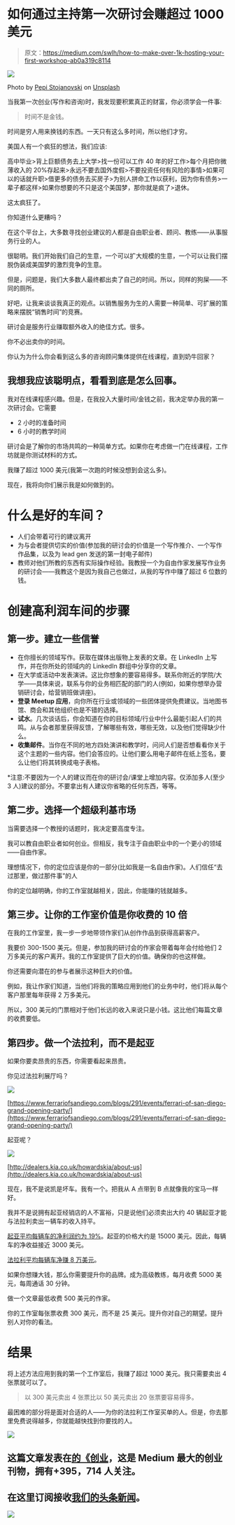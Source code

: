# 如何通过主持第一次研讨会赚超过 1000 美元

> 原文：<https://medium.com/swlh/how-to-make-over-1k-hosting-your-first-workshop-ab0a319c8114>

![](img/f39d7c0723b6b1152a75414ffafb7d6c.png)

Photo by [Pepi Stojanovski](https://unsplash.com/photos/MJSFNZ8BAXw?utm_source=unsplash&utm_medium=referral&utm_content=creditCopyText) on [Unsplash](https://unsplash.com/search/photos/money?utm_source=unsplash&utm_medium=referral&utm_content=creditCopyText)

当我第一次创业(写作和咨询)时，我发现要积累真正的财富，你必须学会一件事:

> 时间不是金钱。

时间是穷人用来换钱的东西。一天只有这么多时间，所以他们才穷。

美国人有一个疯狂的想法，我们应该:

高中毕业>背上巨额债务去上大学>找一份可以工作 40 年的好工作>每个月把你微薄收入的 20%存起来>永远不要去国外度假>不要投资任何有风险的事情>如果可以的话就升职>借更多的债务去买房子>为别人拼命工作以获利，因为你有债务>一辈子都这样>如果你想要的不只是这个美国梦，那你就是疯了>退休。

这太疯狂了。

你知道什么更糟吗？

在这个平台上，大多数寻找创业建议的人都是自由职业者、顾问、教练——从事服务行业的人。

很聪明。我们开始我们自己的生意，一个可以扩大规模的生意，一个可以让我们摆脱伪装成美国梦的激烈竞争的生意。

但是，问题是，我们大多数人最终都出卖了自己的时间。所以，同样的狗屎——不同的厕所。

好吧，让我来谈谈我真正的观点。以销售服务为生的人需要一种简单、可扩展的策略来摆脱“销售时间”的竞赛。

研讨会是服务行业赚取额外收入的绝佳方式。很多。

你不必出卖你的时间。

你认为为什么你会看到这么多的咨询顾问集体提供在线课程，直到奶牛回家？

## 我想我应该聪明点，看看到底是怎么回事。

我对在线课程感兴趣。但是，在我投入大量时间/金钱之前，我决定举办我的第一次研讨会。它需要

*   2 小时的准备时间
*   6 小时的教学时间

研讨会是了解你的市场共鸣的一种简单方式。如果你在考虑做一门在线课程，工作坊就是你测试材料的方式。

我赚了超过 1000 美元(我第一次跑的时候没想到会这么多)。

现在，我将向你们展示我是如何做到的。

# 什么是好的车间？

*   人们会带着可行的建议离开
*   为与会者提供切实的价值(参加我的研讨会的价值是一个写作推介、一个写作作品集，以及为 lead gen 发送的第一封电子邮件)
*   教师对他们所教的东西有实际操作经验。我教授一个为自由作家发展写作业务的研讨会——我教这个是因为我自己也做过，从我的写作中赚了超过 6 位数的钱。

# 创建高利润车间的步骤

## 第一步。建立一些信誉

*   在你擅长的领域写作。获取在媒体出版物上发表的文章。在 LinkedIn 上写作，并在你所处的领域内的 LinkedIn 群组中分享你的文章。
*   在大学或活动中发表演讲。这比你想象的要容易得多。联系你附近的学院/大学——具体来说，联系与你的业务相匹配的部门的人(例如，如果你想举办营销研讨会，给营销班做讲座)。
*   **登录 Meetup 应用**，向你所在行业或领域的一些团体提供免费建议。当地图书馆、商会和其他组织也是不错的选择。
*   **试水**。几次谈话后，你会知道在你的目标领域/行业中什么最能引起人们的共鸣。从与会者那里获得反馈，了解哪些有效，哪些无效，以及他们觉得缺少什么。
*   **收集邮件**。当你在不同的地方四处演讲和教学时，问问人们是否想看看你关于这个主题的一些内容。他们会答应的。让他们要么用电子邮件在纸上签名，要么让他们将其转换成电子表格。

*注意:不要因为一个人的建议而在你的研讨会/课堂上增加内容。仅添加多人(至少 3 人)建议的部分。不要拿出有人建议你省略的任何东西，等等。

## 第二步。选择一个超级利基市场

当需要选择一个教授的话题时，我决定要高度专注。

我可以教自由职业者如何创业。但相反，我专注于自由职业中的一个更小的领域——自由作家。

理想情况下，你的定位应该是你的一部分(比如我是一名自由作家)。人们信任“去过那里，做过那件事”的人

你的定位越明确，你的工作室就越相关，因此，你能赚的钱就越多。

## 第三步。让你的工作室价值是你收费的 10 倍

在我的工作室里，我一步一步地带领作家们从创作作品到获得高薪客户。

我要价 300-1500 美元。但是，参加我的研讨会的作家会带着每年会付给他们 2 万多美元的客户离开。我的工作室提供了巨大的价值。确保你的也这样做。

你还需要向潜在的参与者展示这种巨大的价值。

例如，我让作家们知道，当他们将我的策略应用到他们的业务中时，他们将从每个客户那里每年获得 2 万多美元。

所以，300 美元的门票相对于他们长远的收入来说只是小钱。这比他们每篇文章的收费要低。

## 第四步。做一个法拉利，而不是起亚

如果你要卖昂贵的东西，你需要看起来昂贵。

你见过法拉利展厅吗？

![](img/a107e18599d827825e937f0d5709f158.png)

[https://www.ferrariofsandiego.com/blogs/291/events/ferrari-of-san-diego-grand-opening-party/](https://www.ferrariofsandiego.com/blogs/291/events/ferrari-of-san-diego-grand-opening-party/)

起亚呢？

![](img/adad7f56855356c73d301fb78ad0d03e.png)

[http://dealers.kia.co.uk/howardskia/about-us](http://dealers.kia.co.uk/howardskia/about-us)

现在，我不是说凯是坏车。我有一个。把我从 A 点带到 B 点就像我的宝马一样好。

我并不是说拥有起亚经销店的人不富裕，只是说他们必须卖出大约 40 辆起亚才能与法拉利卖出一辆车的收入持平。

[起亚平均每辆车的净利润约为 19%](https://ycharts.com/companies/KIMTF/gross_profit_margin)。起亚的价格大约是 15000 美元。因此，每辆车的净收益接近 3000 美元。

[法拉利平均每辆车净赚 8 万美元](https://www.cnbc.com/2018/08/17/profit-ferrari-makes-per-car.html)。

如果你想赚大钱，那么你需要提升你的品牌。成为高级教练，每月收费 5000 美元，每周通话 30 分钟。

做一个文章最低收费 500 美元的作家。

你的工作室每张票收费 300 美元，而不是 25 美元。提升你对自己的期望。提升别人对你的看法。

# 结果

将上述方法应用到我的第一个工作室后，我赚了超过 1000 美元。我只需要卖出 4 张票就可以了。

> 以 300 美元卖出 4 张票比以 50 美元卖出 20 张票要容易得多。

最困难的部分将是面对合适的人——为你的法拉利工作室买单的人。但是，你去那里免费说得越多，你就能越快找到你要找的人。

[![](img/308a8d84fb9b2fab43d66c117fcc4bb4.png)](https://medium.com/swlh)

## 这篇文章发表在[的《创业](https://medium.com/swlh)，这是 Medium 最大的创业刊物，拥有+395，714 人关注。

## 在这里订阅接收[我们的头条新闻](http://growthsupply.com/the-startup-newsletter/)。

[![](img/b0164736ea17a63403e660de5dedf91a.png)](https://medium.com/swlh)